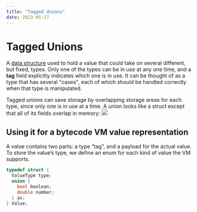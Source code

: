 ```yaml
---
title: "Tagged Unions"
date: 2023-05-27
---
```

# Tagged Unions
A [data structure](https://en.wikipedia.org/wiki/Data_structure "Data structure") used to hold a value that could take on several different, but fixed, types. Only one of the types can be in use at any one time, and a **tag** field explicitly indicates which one is in use. It can be thought of as a type that has several "cases", each of which should be handled correctly when that type is manipulated.

Tagged unions can save storage by overlapping storage areas for each type, since only one is in use at a time. A union looks like a struct except that all of its fields overlap in memory:
![](https://i.imgur.com/xdlDDNu.png)
## Using it for a bytecode VM value representation
A value contains two parts: a type “tag”, and a payload for the actual value. To store the value’s type, we define an enum for each kind of value the VM supports.
```c
typedef struct {
  ValueType type;
  union {
    bool boolean;
    double number;
  } as; 
} Value;
```